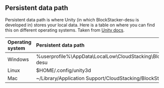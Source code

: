 ## Persistent data path
Persistent data path is where Unity (in which BlockStacker-desu is developed in) stores your local data. Here is a table on where you can find this on different operating systems. Taken from [Unity docs](https://docs.unity3d.com/ScriptReference/Application-persistentDataPath.html).

| Operating system | Persistent data path                                           |
| :--------------- | :------------------------------------------------------------- |
| Windows          | %userprofile%\AppData\LocalLow\CloudStacking\BlockStacker-desu |
| Linux            | $HOME/.config/unity3d                                          |
| Mac              | ~/Library/Application Support/CloudStacking/BlockStacker-desu  |